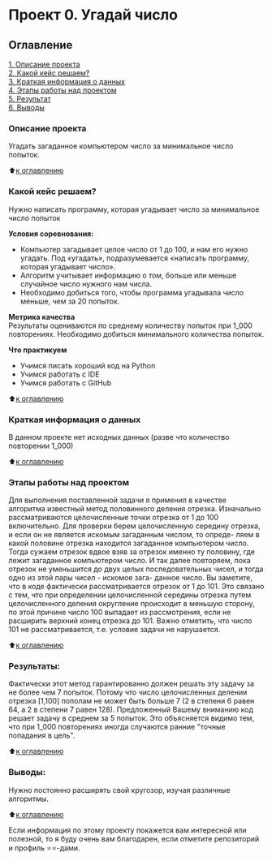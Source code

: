 # Проект 0. Угадай число

## Оглавление  
[1. Описание проекта](.README.md#Описание-проекта)  
[2. Какой кейс решаем?](.README.md#Какой-кейс-решаем)  
[3. Краткая информация о данных](.README.md#Краткая-информация-о-данных)  
[4. Этапы работы над проектом](.README.md#Этапы-работы-над-проектом)  
[5. Результат](.README.md#Результат)    
[6. Выводы](.README.md#Выводы) 

### Описание проекта    
Угадать загаданное компьютером число за минимальное число попыток. 

:arrow_up:[к оглавлению](_)


### Какой кейс решаем?    
Нужно написать программу, которая угадывает число за минимальное число попыток

**Условия соревнования:**  
- Компьютер загадывает целое число от 1 до 100, и нам его нужно угадать. 
Под «угадать», подразумевается «написать программу, которая угадывает число».
- Алгоритм учитывает информацию о том, больше или меньше случайное число 
нужного нам числа.
- Необходимо добиться того, чтобы программа угадывала число меньше, 
чем за 20 попыток.

**Метрика качества**     
Результаты оцениваются по среднему количеству попыток при 1_000 повторениях.
Необходимо добиться минимального количества попыток.

**Что практикуем**     
- Учимся писать хороший код на Python
- Учимся работать с IDE
- Учимся работать с GitHub

:arrow_up:[к оглавлению](.README.md#Оглавление)


### Краткая информация о данных
В данном проекте нет исходных данных (разве что количество повторении 1_000)
  
:arrow_up:[к оглавлению](.README.md#Оглавление)


### Этапы работы над проектом  
Для выполнения поставленной задачи я применил в качестве алгоритма известный
 метод половинного деления отрезка. Изначально рассматриваются целочисленные
 точки отрезка от 1 до 100 включительно. Для проверки берем целочисленную
 середину отрезка, и если он не является искомым загаданным числом, то опреде-
 ляем в какой половине отрезка находится загаданное компьютером число. Тогда
 сужаем отрезок вдвое взяв за отрезок именно ту половину, где лежит загаданное
 компьютером число. И так далее повторяем, пока отрезок не уменьшится до двух
 целых последовательных чисел, и тогда одно из этой пары чисел - искомое зага-
 данное число. Вы заметите, что в коде фактически рассматривается отрезок 
 от 1 до 101. Это связано с тем, что при определении целочисленной середины
 отрезка путем целочисленного деления округление происходит в меньшую сторону,
 по этой причине число 100 выпадает из рассмотрения, если не расширить верхний
 конец отрезка до 101. Важно отметить, что число 101 не рассматривается, 
 т.е. условие задачи не нарушается.     

:arrow_up:[к оглавлению](.README.md#Оглавление)


### Результаты:  
Фактически этот метод гарантированно должен решать эту задачу за не более чем
7 попыток. Потому что число целочисленных делении отрезка [1,100] пополам не 
может быть больше 7 (2 в степени 6 равен 64, а 2 в степени 7 равен 128). 
Предложенный Вашему вниманию код решает задачу в среднем за 5 попыток. 
Это объясняется видимо тем, что при 1_000 повторениях иногда случаются ранние
"точные попадания в цель".

:arrow_up:[к оглавлению](.README.md#Оглавление)


### Выводы:  
Нужно постоянно расширять свой кругозор, изучая различные алгоритмы.

:arrow_up:[к оглавлению](.README.md#Оглавление)


Если информация по этому проекту покажется вам интересной или полезной, 
то я буду очень вам благодарен, если отметите репозиторий и профиль ⭐️⭐️-дами.
